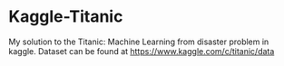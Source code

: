 # Kaggle-Titanic
My solution to the Titanic: Machine Learning from disaster problem in kaggle.
Dataset can be found at https://www.kaggle.com/c/titanic/data
